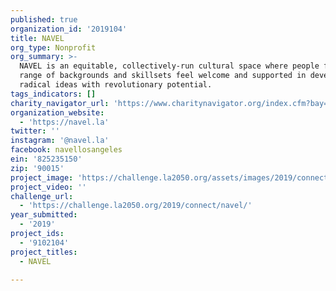 ```yaml
---
published: true
organization_id: '2019104'
title: NAVEL
org_type: Nonprofit
org_summary: >-
  NAVEL is an equitable, collectively-run cultural space where people from a
  range of backgrounds and skillsets feel welcome and supported in developing
  radical ideas with revolutionary potential.
tags_indicators: []
charity_navigator_url: 'https://www.charitynavigator.org/index.cfm?bay=search.profile&ein=825235150'
organization_website:
  - 'https://navel.la'
twitter: ''
instagram: '@navel.la'
facebook: navellosangeles
ein: '825235150'
zip: '90015'
project_image: 'https://challenge.la2050.org/assets/images/2019/connect/2048-wide/navel.jpg'
project_video: ''
challenge_url:
  - 'https://challenge.la2050.org/2019/connect/navel/'
year_submitted:
  - '2019'
project_ids:
  - '9102104'
project_titles:
  - NAVEL

---
```

